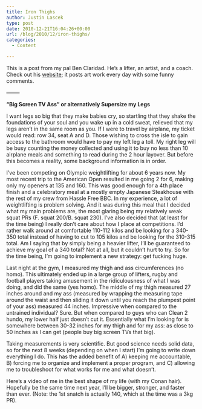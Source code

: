 ```yaml
---
title: Iron Thighs
author: Justin Lascek
type: post
date: 2010-12-21T16:04:26+00:00
url: /blog/2010/12/iron-thighs/
categories:
  - Content

---
```

This is a post from my pal Ben Claridad. He&#8217;s a lifter, an artist, and a coach. Check out his [website][1]; it posts art work every day with some funny comments.
  
&#8212;&#8212;&#8211;
  
 **“Big Screen TV Ass” or alternatively Supersize my Legs**
  

  
I want legs so big that they make babies cry, so startling that they shake the foundations of your soul and you wake up in a cold sweat, relieved that my legs aren’t in the same room as you. If I were to travel by airplane, my ticket would read: row 34, seat A and D. Those wishing to cross the isle to gain access to the bathroom would have to pay my left leg a toll. My right leg will be busy counting the money collected and using it to buy no less than 10 airplane meals and something to read during the 2 hour layover. But before this becomes a reality, some background information is in order.
  

  
I’ve been competing on Olympic weightlifting for about 6 years now. My most recent trip to the American Open resulted in me going 2 for 6, making only my openers at 135 and 160. This was good enough for a 4th place finish and a celebratory meal at a mostly empty Japanese Steakhouse with the rest of my crew from Hassle Free BBC. In my experience, a lot of weightlifting is problem solving. And it was during this meal that I decided what my main problems are, the most glaring being my relatively weak squat PRs (F. squat 200/B. squat 230). I’ve also decided that (at least for the time being) I really don’t care about how I place at competitions. I’d rather walk around at comfortable 110-112 kilos and be looking for a 340-350 total instead of having to cut to 105 kilos and be looking for the 310-315 total. Am I saying that by simply being a heavier lifter, I’ll be guaranteed to achieve my goal of a 340 total? Not at all, but it couldn’t hurt to try. So for the time being, I’m going to implement a new strategy: get fucking huge.
  

  
Last night at the gym, I measured my thigh and ass circumferences (no homo). This ultimately ended up in a large group of lifters, rugby and football players taking amusement in the ridiculousness of what I was doing, and did the same (yes homo). The middle of my thigh measured 27 inches around and my ass (measured by wrapping the measuring tape around the waist and then sliding it down until you reach the plumpest point of your ass) measured 44 inches. Impressive when compared to the untrained individual? Sure. But when compared to guys who can Clean 2 hundo, my lower half just doesn’t cut it. Essentially what I’m looking for is somewhere between 30-32 inches for my thigh and for my ass: as close to 50 inches as I can get (people buy big screen TVs that big).
  

  
Taking measurements is very scientific. But good science needs solid data, so for the next 8 weeks (depending on when I start) I’m going to write down everything I do. This has the added benefit of A) keeping me accountable, B) forcing me to organize and implement a proper program, and C) allowing me to troubleshoot for what works for me and what doesn’t.
  

  
Here’s a video of me in the best shape of my life (with my Conan hair). Hopefully be the same time next year, I’ll be bigger, stronger, and faster than ever. (Note: the 1st snatch is actually 140, which at the time was a 3kg PR).

 [1]: http://alongthelinesof.com/
